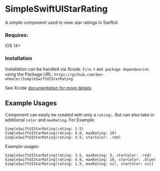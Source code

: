 # SimpleSwiftUIStarRating
A simple component used to view star ratings in SwiftUI.

### Requires:
iOS 14+

### Installation
Installation can be handled via Xcode. `File` > `Add package dependencies` using the Package URL: `https://github.com/ben-wheeler/SimpleSwiftUIStarRating`

See Xcode [documentation for more details](https://developer.apple.com/documentation/xcode/adding-package-dependencies-to-your-app).

## Example Usages
Component can easily be created with only a `rating:`. But can also take in additional `color` and `maxRating`. 
For Example:
```
SimpleSwiftUIStarRating(rating: 1.5)
SimpleSwiftUIStarRating(rating: 4.0, maxRating: 10)
SimpleSwiftUIStarRating(rating: 3.5, starColor: .red)
```

Example usages:
```
SimpleSwiftUIStarRating(rating: 3.5, maxRating: 5, starColor: .red)
SimpleSwiftUIStarRating(rating: 4.0, maxRating: 10, starColor: .blue)
SimpleSwiftUIStarRating(rating: 1.5, maxRating: nil, starColor: nil)
```